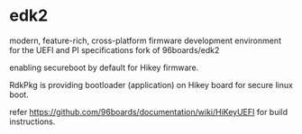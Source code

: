 # edk2
modern, feature-rich, cross-platform firmware development environment for the UEFI and PI specifications
fork of 96boards/edk2

enabling secureboot by default for Hikey firmware.

RdkPkg is providing bootloader (application) on Hikey board for  secure linux boot.

refer https://github.com/96boards/documentation/wiki/HiKeyUEFI for build instructions.


